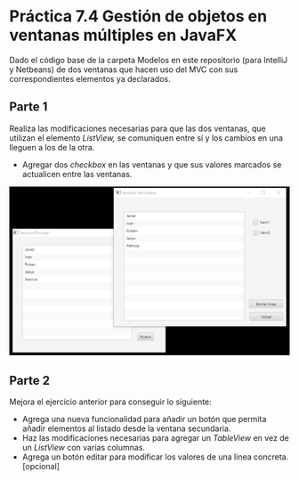 # Práctica 7.4 Gestión de objetos en ventanas múltiples en JavaFX

Dado el código base de la carpeta Modelos en este repositorio (para IntelliJ y Netbeans) de dos ventanas que hacen uso del MVC con sus correspondientes elementos ya declarados.

## Parte 1

Realiza las modificaciones necesarias para que las dos ventanas, que utilizan el elemento *ListView,* se comuniquen entre sí y los cambios en una lleguen a los de la otra.
- Agregar dos *checkbox* en las ventanas y que sus valores marcados se actualicen entre las ventanas. 


![](media/dd1dfd4bf43888bc1fd7e1f56543dbf1.png)


## Parte 2

Mejora el ejercicio anterior para conseguir lo siguiente:

- Agrega una nueva funcionalidad para añadir un botón que permita añadir elementos al listado desde la ventana secundaria.
- Haz las modificaciones necesarias para agregar un *TableView* en vez de un *ListView* con varias columnas.
- Agrega un botón editar para modificar los valores de una línea concreta. [opcional]